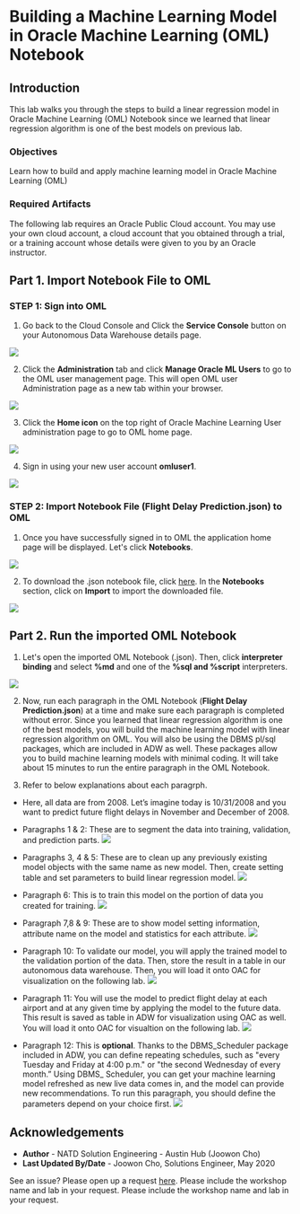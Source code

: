 # Building a Machine Learning Model in Oracle Machine Learning (OML) Notebook

## Introduction

This lab walks you through the steps to build a linear regression model in Oracle Machine Learning (OML) Notebook since we learned that linear regression algorithm is one of the best models on previous lab. 

### Objectives
Learn how to build and apply machine learning model in Oracle Machine Learning (OML)

### Required Artifacts
The following lab requires an Oracle Public Cloud account. You may use your own cloud account, a cloud account that you obtained through a trial, or a training account whose details were given to you by an Oracle instructor.



## Part 1. Import Notebook File to OML 

### **STEP 1**: Sign into OML

1.   Go back to the Cloud Console and Click the **Service Console** button on your Autonomous Data Warehouse details page.

![](./images/picture100-34.jpeg)

2.   Click the **Administration** tab and click **Manage Oracle ML Users** to go to the OML user management page. This will open OML user Administration page as a new tab within your browser.

![](./images/picture100-35.jpeg)


3. Click the **Home icon** on the top right of Oracle Machine Learning User administration page to go to OML home page.

![](./images/picture400-1.jpeg)


4. Sign in using your new user account **omluser1**. 

![](./images/picture400-2.jpeg)


### **STEP 2**: Import Notebook File (Flight Delay Prediction.json) to OML

1. Once you have successfully signed in to OML the application home page will be displayed. Let's click **Notebooks**. 

![](./images/picture400-3.jpeg)


2. To download the .json notebook file, click [here](./files/flightdelayprediction.json). In the **Notebooks** section, click on **Import** to import the downloaded file. 

![](./images/picture400-4.jpeg)


## Part 2. Run the imported OML Notebook

1. Let's open the imported OML Notebook (.json). Then, click **interpreter binding** and select **%md** and one of the **%sql and %script** interpreters. 

![](./images/picture400-5.jpeg)

2. Now, run each paragraph in the OML Notebook (**Flight Delay Prediction.json**) at a time and make sure each paragraph is completed without error. Since you learned that linear regression algorithm is one of the best models, you will build the machine learning model with linear regression algorithm on OML. You will also be using the DBMS pl/sql packages, which are included in ADW as well. These packages allow you to build machine learning models with minimal coding. It will take about 15 minutes to run the entire paragraph in the OML Notebook. 

3. Refer to below explanations about each paragrph. 

  - Here, all data are from 2008. Let’s imagine today is 10/31/2008 and you want to predict future flight delays in November and December of 2008. 
  - Paragraphs 1 & 2: These are to segment the data into training, validation, and prediction parts. 
    ![](./images/picture400-6.jpeg)

  - Paragraphs 3, 4 & 5: These are to clean up any previously existing model objects with the same name as new model. Then, create setting table and set parameters to build linear regression model. 
    ![](./images/picture400-7.jpeg)

  - Paragraph 6: This is to train this model on the portion of data you created for training.
    ![](./images/picture400-8.jpeg)

  - Paragraph 7,8 & 9: These are to show model setting information, attribute name on the model and statistics for each attribute.
  ![](./images/picture400-9.jpeg)

  - Paragraph 10: To validate our model, you will apply the trained model to the validation portion of the data. Then, store the result in a table in our autonomous data warehouse. Then, you will load it onto OAC for visualization on the following lab.
  ![](./images/picture400-10.jpeg)

  - Paragraph 11: You will use the model to predict flight delay at each airport and at any given time by applying the model to the future data.  This result is saved as table in ADW for visualization using OAC as well. You will load it onto OAC for visualtion on the following lab. 
  ![](./images/picture400-11.jpeg)

  - Paragraph 12: This is **optional**. Thanks to the DBMS_Scheduler package included in ADW, you can define repeating schedules, such as "every Tuesday and Friday at 4:00 p.m." or "the second Wednesday of every month.” Using DBMS_ Scheduler, you can get your machine learning model refreshed as new live data comes in, and the model can provide new recommendations. To  run this paragraph, you should define the parameters depend on your choice first. 
  ![](./images/picture400-12.jpeg)


## Acknowledgements

- **Author** - NATD Solution Engineering - Austin Hub (Joowon Cho)
- **Last Updated By/Date** - Joowon Cho, Solutions Engineer, May 2020

See an issue?  Please open up a request [here](https://github.com/oracle/learning-library/issues).   Please include the workshop name and lab in your request.    Please include the workshop name and lab in your request. 